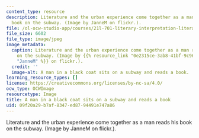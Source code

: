 ```yaml
---
content_type: resource
description: Literature and the urban experience come together as a man reads his
  book on the subway. (Image by JanneM on flickr.).
file: /ol-ocw-studio-app/courses/21l-701-literary-interpretation-literature-and-urban-experience-spring-2009/09f20a29b7af8347ed8794491e747a86_21l-701s09-th.jpg
file_size: 6602
file_type: image/jpeg
image_metadata:
  caption: Literature and the urban experience come together as a man reads his book
    on the subway. (Image by {{% resource_link "0e2315ce-3ab8-41bf-9c96-bcfe1b92b323"
    "JanneM" %}} on flickr.).
  credit: ''
  image-alt: A man in a black coat sits on a subway and reads a book.
learning_resource_types: []
license: https://creativecommons.org/licenses/by-nc-sa/4.0/
ocw_type: OCWImage
resourcetype: Image
title: A man in a black coat sits on a subway and reads a book
uid: 09f20a29-b7af-8347-ed87-94491e747a86
---
```

Literature and the urban experience come together as a man reads his book on the subway. (Image by JanneM on flickr.).